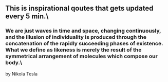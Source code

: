 ## This is inspirational qoutes that gets updated every 5 min.\
### We are just waves in time and space, changing continuously, and the illusion of individuality is produced through the concatenation of the rapidly succeeding phases of existence. What we define as likeness is merely the result of the symmetrical arrangement of molecules which compose our body.\
by Nikola Tesla
